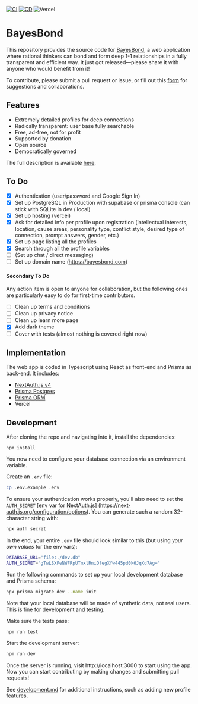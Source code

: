 
[![CI](https://github.com/BayesBond/BayesBond/actions/workflows/ci.yml/badge.svg)](https://github.com/BayesBond/BayesBond/actions/workflows/ci.yml)
[![CD](https://github.com/BayesBond/BayesBond/actions/workflows/cd.yml/badge.svg)](https://github.com/BayesBond/BayesBond/actions/workflows/cd.yml)
![Vercel](https://deploy-badge.vercel.app/vercel/bayesbond)

# BayesBond

This repository provides the source code for [BayesBond](https://bayesbond.vercel.app), a web application where rational thinkers can bond and form deep 1-1 
relationships in a fully transparent and efficient way. It just got released—please share it with anyone who would benefit from it!

To contribute, please submit a pull request or issue, or fill out this [form](https://forms.gle/tKnXUMAbEreMK6FC6) for suggestions and collaborations.

## Features

- Extremely detailed profiles for deep connections
- Radically transparent: user base fully searchable
- Free, ad-free, not for profit
- Supported by donation
- Open source
- Democratically governed

The full description is available [here](https://BayesBond.com/meeting-rational).

## To Do

- [x] Authentication (user/password and Google Sign In)
- [x] Set up PostgreSQL in Production with supabase or prisma console (can stick with SQLite in dev / local)
- [x] Set up hosting (vercel)
- [x] Ask for detailed info per profile upon registration (intellectual interests, location, cause areas, personality type, conflict style, desired type of connection, prompt answers, gender, etc.)
- [x] Set up page listing all the profiles
- [x] Search through all the profile variables
- [ ] (Set up chat / direct messaging)
- [ ] Set up domain name (https://bayesbond.com)

#### Secondary To Do

Any action item is open to anyone for collaboration, but the following ones are particularly easy to do for first-time contributors.

- [ ] Clean up terms and conditions
- [ ] Clean up privacy notice
- [ ] Clean up learn more page
- [x] Add dark theme
- [ ] Cover with tests (almost nothing is covered right now)

## Implementation

The web app is coded in Typescript using React as front-end and Prisma as back-end. It includes:

- [NextAuth.js v4](https://next-auth.js.org/)
- [Prisma Postgres](https://www.prisma.io/postgres)
- [Prisma ORM](https://www.prisma.io/orm)
- Vercel

## Development

After cloning the repo and navigating into it, install the dependencies:

```
npm install
```

You now need to configure your database connection via an environment variable.

Create an `.env` file:

```bash
cp .env.example .env
```

To ensure your authentication works properly, you'll also need to set the `AUTH_SECRET` [env var for NextAuth.js]
(https://next-auth.js.org/configuration/options). You can generate such a random 32-character string with:
```bash
npx auth secret
```

In the end, your entire `.env` file should look similar to this (but using _your own values_ for the env vars):
```bash
DATABASE_URL="file:./dev.db"
AUTH_SECRET="gTwLSXFeNWFRpUTmxlRniOfegXYw445pd0k6JqXd7Ag="
```

Run the following commands to set up your local development database and Prisma schema:
```bash
npx prisma migrate dev --name init
```
Note that your local database will be made of synthetic data, not real users. This is fine for development and testing.

Make sure the tests pass:
```bash
npm run test
```

Start the development server:
```bash
npm run dev
```

Once the server is running, visit http://localhost:3000 to start using the app. Now you can start contributing by making changes and submitting pull requests!

See [development.md](docs/development.md) for additional instructions, such as adding new profile features.